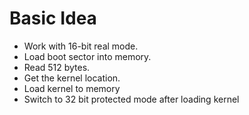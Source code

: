 # Basic Idea
- Work with 16-bit real mode.
- Load boot sector into memory.
- Read 512 bytes.
- Get the kernel location.
- Load kernel to memory
- Switch to 32 bit protected mode after loading kernel
